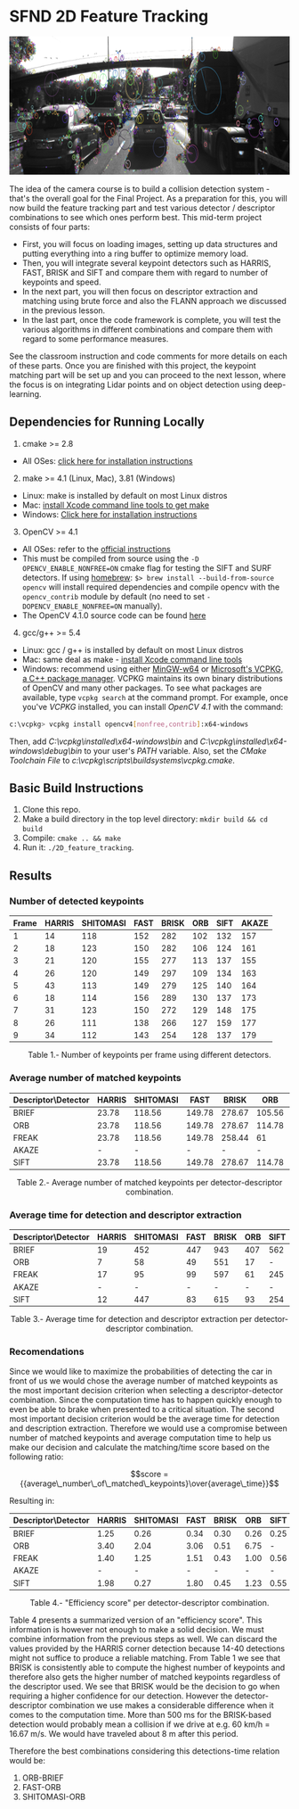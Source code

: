 # SFND 2D Feature Tracking

<img src="images/keypoints.png" width="820" height="248" />

The idea of the camera course is to build a collision detection system - that's the overall goal for the Final Project. As a preparation for this, you will now build the feature tracking part and test various detector / descriptor combinations to see which ones perform best. This mid-term project consists of four parts:

* First, you will focus on loading images, setting up data structures and putting everything into a ring buffer to optimize memory load. 
* Then, you will integrate several keypoint detectors such as HARRIS, FAST, BRISK and SIFT and compare them with regard to number of keypoints and speed. 
* In the next part, you will then focus on descriptor extraction and matching using brute force and also the FLANN approach we discussed in the previous lesson. 
* In the last part, once the code framework is complete, you will test the various algorithms in different combinations and compare them with regard to some performance measures. 

See the classroom instruction and code comments for more details on each of these parts. Once you are finished with this project, the keypoint matching part will be set up and you can proceed to the next lesson, where the focus is on integrating Lidar points and on object detection using deep-learning. 

## Dependencies for Running Locally
1. cmake >= 2.8
 * All OSes: [click here for installation instructions](https://cmake.org/install/)

2. make >= 4.1 (Linux, Mac), 3.81 (Windows)
 * Linux: make is installed by default on most Linux distros
 * Mac: [install Xcode command line tools to get make](https://developer.apple.com/xcode/features/)
 * Windows: [Click here for installation instructions](http://gnuwin32.sourceforge.net/packages/make.htm)

3. OpenCV >= 4.1
 * All OSes: refer to the [official instructions](https://docs.opencv.org/master/df/d65/tutorial_table_of_content_introduction.html)
 * This must be compiled from source using the `-D OPENCV_ENABLE_NONFREE=ON` cmake flag for testing the SIFT and SURF detectors. If using [homebrew](https://brew.sh/): `$> brew install --build-from-source opencv` will install required dependencies and compile opencv with the `opencv_contrib` module by default (no need to set `-DOPENCV_ENABLE_NONFREE=ON` manually). 
 * The OpenCV 4.1.0 source code can be found [here](https://github.com/opencv/opencv/tree/4.1.0)

4. gcc/g++ >= 5.4
  * Linux: gcc / g++ is installed by default on most Linux distros
  * Mac: same deal as make - [install Xcode command line tools](https://developer.apple.com/xcode/features/)
  * Windows: recommend using either [MinGW-w64](http://mingw-w64.org/doku.php/start) or [Microsoft's VCPKG, a C++ package manager](https://docs.microsoft.com/en-us/cpp/build/install-vcpkg?view=msvc-160&tabs=windows). VCPKG maintains its own binary distributions of OpenCV and many other packages. To see what packages are available, type `vcpkg search` at the command prompt. For example, once you've _VCPKG_ installed, you can install _OpenCV 4.1_ with the command:
```bash
c:\vcpkg> vcpkg install opencv4[nonfree,contrib]:x64-windows
```
Then, add *C:\vcpkg\installed\x64-windows\bin* and *C:\vcpkg\installed\x64-windows\debug\bin* to your user's _PATH_ variable. Also, set the _CMake Toolchain File_ to *c:\vcpkg\scripts\buildsystems\vcpkg.cmake*.


## Basic Build Instructions

1. Clone this repo.
2. Make a build directory in the top level directory: `mkdir build && cd build`
3. Compile: `cmake .. && make`
4. Run it: `./2D_feature_tracking`.

## Results

### Number of detected keypoints

| Frame | HARRIS | SHITOMASI | FAST | BRISK | ORB | SIFT | AKAZE |
|-------|--------|-----------|------|-------|-----|------|-------|
| 1     | 14     | 118       | 152  | 282   | 102 | 132  | 157   |
| 2     | 18     | 123       | 150  | 282   | 106 | 124  | 161   |
| 3     | 21     | 120       | 155  | 277   | 113 | 137  | 155   |
| 4     | 26     | 120       | 149  | 297   | 109 | 134  | 163   |
| 5     | 43     | 113       | 149  | 279   | 125 | 140  | 164   |
| 6     | 18     | 114       | 156  | 289   | 130 | 137  | 173   |
| 7     | 31     | 123       | 150  | 272   | 129 | 148  | 175   |
| 8     | 26     | 111       | 138  | 266   | 127 | 159  | 177   |
| 9     | 34     | 112       | 143  | 254   | 128 | 137  | 179   |
<p align = "center">
Table 1.- Number of keypoints per frame using different detectors.
</p>

### Average number of matched keypoints

|   Descriptor\Detector    | HARRIS | SHITOMASI | FAST   | BRISK  | ORB    | SIFT   | AKAZE  |
|--------------------------|--------|-----------|--------|--------|--------|--------|--------|
|          BRIEF           | 23.78  | 118.56    | 149.78 | 278.67 | 105.56 | 138.67 |   -    |
|          ORB             | 23.78  | 118.56    | 149.78 | 278.67 | 114.78 | N/A    |   -    |
|          FREAK           | 23.78  | 118.56    | 149.78 | 258.44 | 61     | 137.67 |   -    |
|          AKAZE           |   -    |   -       |   -    |   -    |   -    |   -    | 165.67 |
|          SIFT            | 23.78  | 118.56    | 149.78 | 278.67 | 114.78 | 138.78 |   -    |
<p align = "center">
Table 2.- Average number of matched keypoints per detector-descriptor combination.
</p>

### Average time for detection and descriptor extraction

| Descriptor\Detector | HARRIS | SHITOMASI | FAST | BRISK | ORB | SIFT | AKAZE |
|---------------------|--------|-----------|------|-------|-----|------|-------|
| BRIEF               | 19     | 452       | 447  | 943   | 407 | 562  | -     |
| ORB                 | 7      | 58        | 49   | 551   | 17  | -    | -     |
| FREAK               | 17     | 95        | 99   | 597   | 61  | 245  | -     |
| AKAZE               | -      | -         | -    | -     | -   | -    | 235   |
| SIFT                | 12     | 447       | 83   | 615   | 93  | 254  | -     |

<p align = "center">
Table 3.- Average time for detection and descriptor extraction per detector-descriptor combination.
</p>

### Recomendations
Since we would like to maximize the probabilities of detecting the car in front of us we would chose the average number of matched keypoints as the most important decision criterion when selecting a descriptor-detector combination. Since the computation time has to happen quickly enough to even be able to brake when presented to a critical situation. The second most important decision criterion would be the average time for detection and description extraction. Therefore we would use a compromise between number of matched keypoints and average computation time to help us make our decision and calculate the matching/time score based on the following ratio:

$$score = {{average\_number\_of\_matched\_keypoints}\over{average\_time}}$$

Resulting in:

| Descriptor\Detector | HARRIS | SHITOMASI | FAST | BRISK | ORB  | SIFT | AKAZE |
|---------------------|--------|-----------|------|-------|------|------|-------|
| BRIEF               | 1.25   | 0.26      | 0.34 | 0.30  | 0.26 | 0.25 | -     |
| ORB                 | 3.40   | 2.04      | 3.06 | 0.51  | 6.75 | -    | -     |
| FREAK               | 1.40   | 1.25      | 1.51 | 0.43  | 1.00 | 0.56 | -     |
| AKAZE               | -      | -         | -    | -     | -    | -    | 0.70  |
| SIFT                | 1.98   | 0.27      | 1.80 | 0.45  | 1.23 | 0.55 | -     |
<p align = "center">
Table 4.- "Efficiency score" per detector-descriptor combination.
</p>


Table 4 presents a summarized version of an "efficiency score". This information is however not enough to make a solid decision. We must combine information from the previous steps as well.
We can discard the values provided by the HARRIS corner detection because 14-40 detections might not suffice to produce a reliable matching.
From Table 1 we see that BRISK is consistently able to compute the highest number of keypoints and therefore also gets the higher number of matched keypoints regardless of the descriptor used. We see that BRISK would be the decision to go when requiring a higher confidence for our detection. However the detector-descriptor combination we use makes a considerable difference when it comes to the computation time. More than 500 ms for the BRISK-based detection would probably mean a collision if we drive at e.g. 60 km/h = 16.67 m/s. We would have traveled about 8 m after this period.


Therefore the best combinations considering this detections-time relation would be:
1) ORB-BRIEF
2) FAST-ORB
3) SHITOMASI-ORB